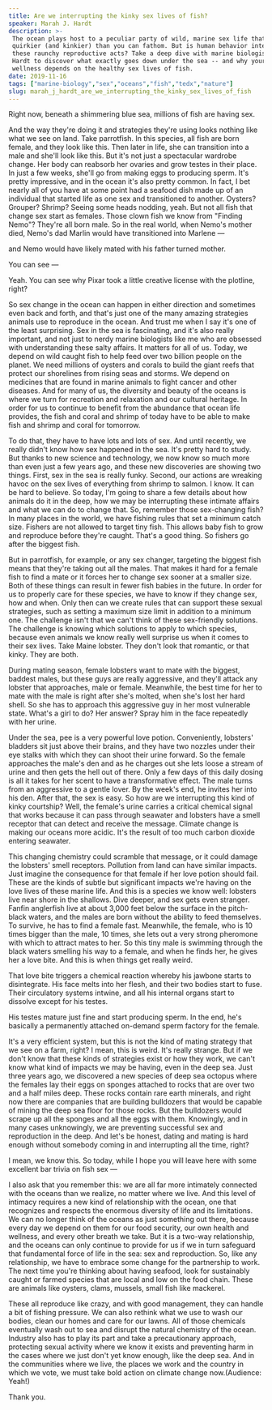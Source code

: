 ```yaml
---
title: Are we interrupting the kinky sex lives of fish?
speaker: Marah J. Hardt
description: >-
 The ocean plays host to a peculiar party of wild, marine sex life that's perhaps
 quirkier (and kinkier) than you can fathom. But is human behavior interrupting
 these raunchy reproductive acts? Take a deep dive with marine biologist Marah J.
 Hardt to discover what exactly goes down under the sea -- and why your own
 wellness depends on the healthy sex lives of fish.
date: 2019-11-16
tags: ["marine-biology","sex","oceans","fish","tedx","nature"]
slug: marah_j_hardt_are_we_interrupting_the_kinky_sex_lives_of_fish
---
```


Right now, beneath a shimmering blue sea, millions of fish are having sex.

And the way they're doing it and strategies they're using looks nothing like what we see
on land. Take parrotfish. In this species, all fish are born female, and they look like
this. Then later in life, she can transition into a male and she'll look like this. But
it's not just a spectacular wardrobe change. Her body can reabsorb her ovaries and grow
testes in their place. In just a few weeks, she'll go from making eggs to producing sperm.
It's pretty impressive, and in the ocean it's also pretty common. In fact, I bet nearly
all of you have at some point had a seafood dish made up of an individual that started
life as one sex and transitioned to another. Oysters? Grouper? Shrimp? Seeing some heads
nodding, yeah. But not all fish that change sex start as females. Those clown fish we know
from "Finding Nemo"? They're all born male. So in the real world, when Nemo's mother died,
Nemo's dad Marlin would have transitioned into Marlene —

and Nemo would have likely mated with his father turned mother.

You can see —

Yeah. You can see why Pixar took a little creative license with the plotline,
right?

So sex change in the ocean can happen in either direction and sometimes even back and
forth, and that's just one of the many amazing strategies animals use to reproduce in the
ocean. And trust me when I say it's one of the least surprising. Sex in the sea is
fascinating, and it's also really important, and not just to nerdy marine biologists like
me who are obsessed with understanding these salty affairs. It matters for all of us.
Today, we depend on wild caught fish to help feed over two billion people on the planet.
We need millions of oysters and corals to build the giant reefs that protect our
shorelines from rising seas and storms. We depend on medicines that are found in marine
animals to fight cancer and other diseases. And for many of us, the diversity and beauty
of the oceans is where we turn for recreation and relaxation and our cultural heritage. In
order for us to continue to benefit from the abundance that ocean life provides, the fish
and coral and shrimp of today have to be able to make fish and shrimp and coral for
tomorrow.

To do that, they have to have lots and lots of sex. And until recently, we really didn't
know how sex happened in the sea. It's pretty hard to study. But thanks to new science and
technology, we now know so much more than even just a few years ago, and these new
discoveries are showing two things. First, sex in the sea is really funky. Second, our
actions are wreaking havoc on the sex lives of everything from shrimp to salmon. I know.
It can be hard to believe. So today, I'm going to share a few details about how animals do
it in the deep, how we may be interrupting these intimate affairs and what we can do to
change that. So, remember those sex-changing fish? In many places in the world, we have
fishing rules that set a minimum catch size. Fishers are not allowed to target tiny fish.
This allows baby fish to grow and reproduce before they're caught. That's a good thing. So
fishers go after the biggest fish.

But in parrotfish, for example, or any sex changer, targeting the biggest fish means that
they're taking out all the males. That makes it hard for a female fish to find a mate or
it forces her to change sex sooner at a smaller size. Both of these things can result in
fewer fish babies in the future. In order for us to properly care for these species, we
have to know if they change sex, how and when. Only then can we create rules that can
support these sexual strategies, such as setting a maximum size limit in addition to a
minimum one. The challenge isn't that we can't think of these sex-friendly solutions. The
challenge is knowing which solutions to apply to which species, because even animals we
know really well surprise us when it comes to their sex lives. Take Maine lobster. They
don't look that romantic, or that kinky. They are both.

During mating season, female lobsters want to mate with the biggest, baddest males, but
these guys are really aggressive, and they'll attack any lobster that approaches, male or
female. Meanwhile, the best time for her to mate with the male is right after she's
molted, when she's lost her hard shell. So she has to approach this aggressive guy in her
most vulnerable state. What's a girl to do? Her answer? Spray him in the face repeatedly
with her urine.

Under the sea, pee is a very powerful love potion. Conveniently, lobsters' bladders sit
just above their brains, and they have two nozzles under their eye stalks with which they
can shoot their urine forward. So the female approaches the male's den and as he charges
out she lets loose a stream of urine and then gets the hell out of there. Only a few days
of this daily dosing is all it takes for her scent to have a transformative effect. The
male turns from an aggressive to a gentle lover. By the week's end, he invites her into
his den. After that, the sex is easy. So how are we interrupting this kind of kinky
courtship? Well, the female's urine carries a critical chemical signal that works because
it can pass through seawater and lobsters have a smell receptor that can detect and
receive the message. Climate change is making our oceans more acidic. It's the result of
too much carbon dioxide entering seawater.

This changing chemistry could scramble that message, or it could damage the lobsters'
smell receptors. Pollution from land can have similar impacts. Just imagine the
consequence for that female if her love potion should fail. These are the kinds of subtle
but significant impacts we're having on the love lives of these marine life. And this is a
species we know well: lobsters live near shore in the shallows. Dive deeper, and sex gets
even stranger. Fanfin anglerfish live at about 3,000 feet below the surface in the
pitch-black waters, and the males are born without the ability to feed themselves. To
survive, he has to find a female fast. Meanwhile, the female, who is 10 times bigger than
the male, 10 times, she lets out a very strong pheromone with which to attract mates to
her. So this tiny male is swimming through the black waters smelling his way to a female,
and when he finds her, he gives her a love bite. And this is when things get really
weird.

That love bite triggers a chemical reaction whereby his jawbone starts to disintegrate.
His face melts into her flesh, and their two bodies start to fuse. Their circulatory
systems intwine, and all his internal organs start to dissolve except for his
testes.

His testes mature just fine and start producing sperm. In the end, he's basically a
permanently attached on-demand sperm factory for the female.

It's a very efficient system, but this is not the kind of mating strategy that we see on a
farm, right? I mean, this is weird. It's really strange. But if we don't know that these
kinds of strategies exist or how they work, we can't know what kind of impacts we may be
having, even in the deep sea. Just three years ago, we discovered a new species of deep
sea octopus where the females lay their eggs on sponges attached to rocks that are over
two and a half miles deep. These rocks contain rare earth minerals, and right now there
are companies that are building bulldozers that would be capable of mining the deep sea
floor for those rocks. But the bulldozers would scrape up all the sponges and all the eggs
with them. Knowingly, and in many cases unknowingly, we are preventing successful sex and
reproduction in the deep. And let's be honest, dating and mating is hard enough without
somebody coming in and interrupting all the time, right?

I mean, we know this. So today, while I hope you will leave here with some excellent bar
trivia on fish sex —

I also ask that you remember this: we are all far more intimately connected with the
oceans than we realize, no matter where we live. And this level of intimacy requires a new
kind of relationship with the ocean, one that recognizes and respects the enormous
diversity of life and its limitations. We can no longer think of the oceans as just
something out there, because every day we depend on them for our food security, our own
health and wellness, and every other breath we take. But it is a two-way relationship, and
the oceans can only continue to provide for us if we in turn safeguard that fundamental
force of life in the sea: sex and reproduction. So, like any relationship, we have to
embrace some change for the partnership to work. The next time you're thinking about
having seafood, look for sustainably caught or farmed species that are local and low on
the food chain. These are animals like oysters, clams, mussels, small fish like
mackerel.

These all reproduce like crazy, and with good management, they can handle a bit of fishing
pressure. We can also rethink what we use to wash our bodies, clean our homes and care for
our lawns. All of those chemicals eventually wash out to sea and disrupt the natural
chemistry of the ocean. Industry also has to play its part and take a precautionary
approach, protecting sexual activity where we know it exists and preventing harm in the
cases where we just don't yet know enough, like the deep sea. And in the communities where
we live, the places we work and the country in which we vote, we must take bold action on
climate change now.(Audience: Yeah!)

Thank you.

<!--
ad_duration=3.33
comment_count=2
event="TEDxMileHigh"
external_duration=0
external_start_time=0
has_talk_citation=1
intro_duration=11.82
is_subtitle_required="False"
is_talk_featured="True"
language="en"
language_swap="False"
native_language="en"
number_of_related_talks=6
number_of_speakers=1
number_of_subtitled_videos=7
number_of_tags=6
number_of_talk_download_languages=7
number_of_talk_more_resources=1
number_of_talk_recommendations=1
number_of_talks_take_actions=1
post_ad_duration=0.83
published_timestamp="2020-05-20 14:52:15"
recording_date="2019-11-16"
speaker_description="Marine scientist and storyteller"
speaker_is_published=1
speaker_name="Marah J. Hardt"
talk_name="Are we interrupting the kinky sex lives of fish?"
talk_recommendations_blurb="More resources curated by Marah J. Hardt"
talks_tags=["marine-biology","sex","oceans","fish","tedx","nature"]
url_audio="https://download.ted.com/talks/MarahJHardt_2019X.mp3?apikey=acme-roadrunner"
url_photo_speaker="https://pe.tedcdn.com/images/ted/5270b82e9c508f0c37fb6f42f50ac3c2929129ba_254x191.jpg"
url_photo_talk="https://s3.amazonaws.com/talkstar-photos/uploads/a0137e56-bc9a-4d7a-80ce-678baa9ee0d8/MarahHardt_2019X-embed.jpg"
url_webpage="https://www.ted.com/talks/marah_j_hardt_are_we_interrupting_the_kinky_sex_lives_of_fish"
video_type_name="TEDx Talk"
-->
